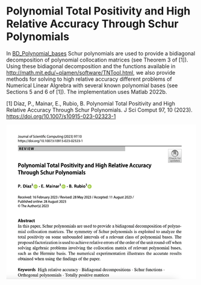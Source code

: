# Polynomial Total Positivity and High Relative Accuracy Through Schur Polynomials

In [BD_Polynomial_bases](https://github.com/BeatrizRubio/Article_JSC_2023/tree/main/Polynomial_bases_Schur) Schur polynomials are used to provide a bidiagonal decomposition of polynomial collocation matrices (see Theorem 3 of [1]).  Using these bidiagonal decomposition and the functions available in  http://math.mit.edu/~plamen/software/TNTool.html, we also provide methods for solving to high relative accuracy  different problems of Numerical Linear Algrebra with several known polynomial bases (see Sections 5  and 6 of [1]). The implementation uses Matlab 2022b.

[1] Díaz, P., Mainar, E., Rubio, B. Polynomial Total Positivity and High Relative Accuracy Through Schur Polynomials. J Sci Comput 97, 10 (2023). https://doi.org/10.1007/s10915-023-02323-1

![paper_banner](banner.png)


